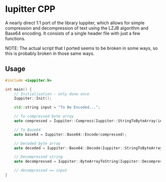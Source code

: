 # Iupitter CPP
A nearly direct 1:1 port of the library Iuppiter, which allows for simple compression and decompression of text using the LZJB algorithm and Base64 encoding. It consists of a single header file with just a few functions.

NOTE: The actual script that I ported seems to be broken in some ways, so this is probably broken in those same ways.

## Usage
```cpp
#include <iuppiter.h>

int main() {
    // Initialization - only done once
    Iuppiter::Init();

    std::string input = "To Be Encoded...";

    // To compressed byte array
    auto compressed = Iuppiter::Compress(Iuppiter::StringToByteArray(input));

    // To Base64
    auto base64 = Iuppiter::Base64::Encode(compressed);

    // Decoded byte array
    auto decoded = Iuppiter::Base64::Decode(Iuppiter::StringToByteArray(base64));

    // Decompressed string
    auto decompressed = Iuppiter::ByteArrayToString(Iuppiter::Decompress(decoded));

    // decompressed == input
}
```